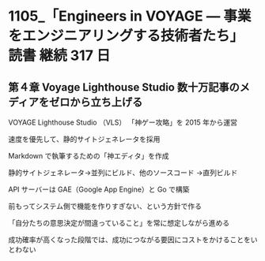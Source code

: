 # 1105\_「Engineers in VOYAGE ― 事業をエンジニアリングする技術者たち」 読書 継続 317 日

## 第４章 Voyage Lighthouse Studio 数十万記事のメディアをゼロから立ち上げる

VOYAGE Lighthouse Studio （VLS） 「神ゲー攻略」を 2015 年から運営

速度を優先して、静的サイトジェネレータを採用

Markdown で執筆するための「神エディタ」を作成

静的サイトジェネレータ->並列にビルド、他のソースコード ->直列ビルド

API サーバーは GAE（Google App Engine）と Go で構築

前もってシステム側で機能を作りすぎない、という方針で作る

「自分たちの意思決定が間違っていること」を常に想定しながら進める

成功確率が高くなった段階では、成功につながる要因にコストをかけることをいとわない
